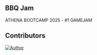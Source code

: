 ## BBQ Jam
ATHENA BOOTCAMP 2025 - #1 GAMEJAM

## Contributors
[![Author](https://contrib.rocks/image?repo=vudkhoa/SlidePuzzle)](https://github.com/thinhkl123/SlidePuzzle/graphs/contributors)
